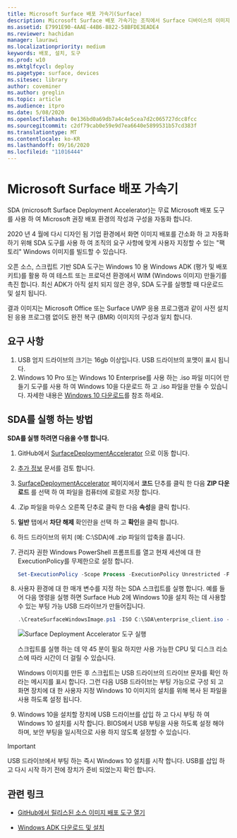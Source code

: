 ```yaml
---
title: Microsoft Surface 배포 가속기(Surface)
description: Microsoft Surface 배포 가속기는 조직에서 Surface 디바이스의 이미지를 다시 작성하기 위한 빠르고 간편한 배포 메커니즘을 제공합니다.
ms.assetid: E7991E90-4AAE-44B6-8822-58BFDE3EADE4
ms.reviewer: hachidan
manager: laurawi
ms.localizationpriority: medium
keywords: 배포, 설치, 도구
ms.prod: w10
ms.mktglfcycl: deploy
ms.pagetype: surface, devices
ms.sitesec: library
author: coveminer
ms.author: greglin
ms.topic: article
ms.audience: itpro
ms.date: 5/08/2020
ms.openlocfilehash: 0e136bd0a69db7a4c4e5cea7d2c065727dcc8fcc
ms.sourcegitcommit: c2df79cab0e59e9d7ea6640e5899531b57cd383f
ms.translationtype: MT
ms.contentlocale: ko-KR
ms.lasthandoff: 09/16/2020
ms.locfileid: "11016444"
---
```

# Microsoft Surface 배포 가속기

SDA (microsoft Surface Deployment Accelerator)는 무료 Microsoft 배포 도구를 사용 하 여 Microsoft 권장 배포 환경의 작성과 구성을 자동화 합니다.

2020 년 4 월에 다시 디자인 됨 기업 환경에서 화면 이미지 배포를 간소화 하 고 자동화 하기 위해 SDA 도구를 사용 하 여 조직의 요구 사항에 맞게 사용자 지정할 수 있는 "팩토리" Windows 이미지를 빌드할 수 있습니다.

오픈 소스, 스크립트 기반 SDA 도구는 Windows 10 용 Windows ADK (평가 및 배포 키트)를 활용 하 여 테스트 또는 프로덕션 환경에서 WIM (Windows 이미지) 만들기를 촉진 합니다. 최신 ADK가 아직 설치 되지 않은 경우, SDA 도구를 실행할 때 다운로드 및 설치 됩니다.

결과 이미지는 Microsoft Office 또는 Surface UWP 응용 프로그램과 같이 사전 설치 된 응용 프로그램 없이도 완전 복구 (BMR) 이미지의 구성과 일치 합니다.

## 요구 사항

1. USB 엄지 드라이브의 크기는 16gb 이상입니다. USB 드라이브의 포맷이 표시 됩니다.
2. Windows 10 Pro 또는 Windows 10 Enterprise를 사용 하는 .iso 파일 미디어 만들기 도구를 사용 하 여 Windows 10을 다운로드 하 고 .iso 파일을 만들 수 있습니다. 자세한 내용은 [Windows 10 다운로드](https://www.microsoft.com/software-download/windows10)를 참조 하세요.

## SDA를 실행 하는 방법

**SDA를 실행 하려면 다음을 수행 합니다.**

1. GitHub에서 [SurfaceDeploymentAccelerator](https://github.com/microsoft/SurfaceDeploymentAccelerator) 으로 이동 합니다. 
2. [추가 정보](https://github.com/microsoft/SurfaceDeploymentAccelerator/blob/master/README.md) 문서를 검토 합니다.
3. [SurfaceDeploymentAccelerator](https://github.com/microsoft/SurfaceDeploymentAccelerator) 페이지에서 **코드** 단추를 클릭 한 다음 **ZIP 다운로드** 를 선택 하 여 파일을 컴퓨터에 로컬로 저장 합니다.
4. .Zip 파일을 마우스 오른쪽 단추로 클릭 한 다음 **속성**을 클릭 합니다.
5. **일반** 탭에서 **차단 해제** 확인란을 선택 하 고 **확인**을 클릭 합니다.
6. 하드 드라이브의 위치 (예: C:\SDA)에 .zip 파일의 압축을 풉니다.
7. 관리자 권한 Windows PowerShell 프롬프트를 열고 현재 세션에 대 한 ExecutionPolicy를 무제한으로 설정 합니다.

    ```powershell
    Set-ExecutionPolicy -Scope Process -ExecutionPolicy Unrestricted -Force
    ```
8. 사용자 환경에 대 한 매개 변수를 지정 하는 SDA 스크립트를 실행 합니다. 예를 들어 다음 명령을 실행 하면 Surface Hub 2에 Windows 10을 설치 하는 데 사용할 수 있는 부팅 가능 USB 드라이브가 만들어집니다.

    ```powershell
    .\CreateSurfaceWindowsImage.ps1 -ISO C:\SDA\enterprise_client.iso -OSSKU Enterprise -DestinationFolder C:\Output -Device SurfaceHub2 -CreateUSB $True
    ```

   ![Surface Deployment Accelerator 도구 실행](images/sda1.png)

    스크립트를 실행 하는 데 약 45 분이 필요 하지만 사용 가능한 CPU 및 디스크 리소스에 따라 시간이 더 걸릴 수 있습니다. 

    Windows 이미지를 만든 후 스크립트는 USB 드라이브의 드라이브 문자를 확인 하 라는 메시지를 표시 합니다. 그런 다음 USB 드라이브는 부팅 가능으로 구성 되 고 화면 장치에 대 한 사용자 지정 Windows 10 이미지의 설치를 위해 복사 된 파일을 사용 하도록 설정 됩니다.

9. Windows 10을 설치할 장치에 USB 드라이브를 삽입 하 고 다시 부팅 하 여 Windows 10 설치를 시작 합니다. BIOS에서 USB 부팅을 사용 하도록 설정 해야 하며, 보안 부팅을 일시적으로 사용 하지 않도록 설정할 수 있습니다.

> [!IMPORTANT]
> USB 드라이브에서 부팅 하는 즉시 Windows 10 설치를 시작 합니다. USB를 삽입 하 고 다시 시작 하기 전에 장치가 준비 되었는지 확인 합니다. 

## 관련 링크

 - [GitHub에서 릴리스된 소스 이미지 배포 도구 열기](https://techcommunity.microsoft.com/t5/surface-it-pro-blog/open-source-image-deployment-tool-released-on-github/ba-p/1314115)

 - [Windows ADK 다운로드 및 설치](https://docs.microsoft.com/windows-hardware/get-started/adk-install)
